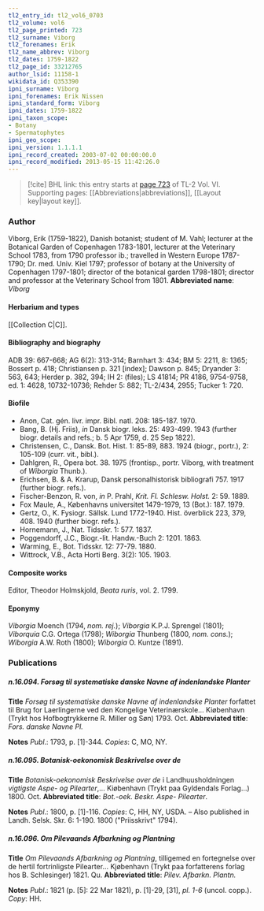 ```yaml
---
tl2_entry_id: tl2_vol6_0703
tl2_volume: vol6
tl2_page_printed: 723
tl2_surname: Viborg
tl2_forenames: Erik
tl2_name_abbrev: Viborg
tl2_dates: 1759-1822
tl2_page_id: 33212765
author_lsid: 11158-1
wikidata_id: Q353390
ipni_surname: Viborg
ipni_forenames: Erik Nissen
ipni_standard_form: Viborg
ipni_dates: 1759-1822
ipni_taxon_scope: 
- Botany
- Spermatophytes
ipni_geo_scope: 
ipni_version: 1.1.1.1
ipni_record_created: 2003-07-02 00:00:00.0
ipni_record_modified: 2013-05-15 11:42:26.0
---
```



> [!cite] BHL link: this entry starts at [page 723](https://www.biodiversitylibrary.org/page/33212765) of TL-2 Vol. VI.
> Supporting pages: [[Abbreviations|abbreviations]], [[Layout key|layout key]].

### Author

Viborg, Erik (1759-1822), Danish botanist; student of M. Vahl; lecturer at the Botanical Garden of Copenhagen 1783-1801, lecturer at the Veterinary School 1783, from 1790 professor ib.; travelled in Western Europe 1787-1790; Dr. med. Univ. Kiel 1797; professor of botany at the University of Copenhagen 1797-1801; director of the botanical garden 1798-1801; director and professor at the Veterinary School from 1801. 
**Abbreviated name**: *Viborg*

#### Herbarium and types

[[Collection C|C]].

#### Bibliography and biography

ADB 39: 667-668; AG 6(2): 313-314; Barnhart 3: 434; BM 5: 2211, 8: 1365; Bossert p. 418; Christiansen p. 321 \[index\]; Dawson p. 845; Dryander 3: 563, 643; Herder p. 382, 394; IH 2: (files); LS 41814; PR 4186, 9754-9758, ed. 1: 4628, 10732-10736; Rehder 5: 882; TL-2/434, 2955; Tucker 1: 720.

#### Biofile

- Anon, Cat. gén. livr. impr. Bibl. natl. 208: 185-187. 1970.
- Bang, B. (Hj. Friis), *in* Dansk biogr. leks. 25: 493-499. 1943 (further biogr. details and refs.; b. 5 Apr 1759, d. 25 Sep 1822).
- Christensen, C., Dansk. Bot. Hist. 1: 85-89, 883. 1924 (biogr., portr.), 2: 105-109 (curr. vit., bibl.).
- Dahlgren, R., Opera bot. 38. 1975 (frontisp., portr. Viborg, with treatment of *Wiborgia* Thunb.).
- Erichsen, B. & A. Krarup, Dansk personalhistorisk bibliografi 757. 1917 (further biogr. refs.).
- Fischer-Benzon, R. von, *in* P. Prahl, *Krit. Fl. Schlesw. Holst.* 2: 59. 1889.
- Fox Maule, A., Københavns universitet 1479-1979, 13 (Bot.): 187. 1979.
- Gertz, O., K. Fysiogr. Sällsk. Lund 1772-1940. Hist. överblick 223, 379, 408. 1940 (further biogr. refs.).
- Hornemann, J., Nat. Tidsskr. 1: 577. 1837.
- Poggendorff, J.C., Biogr.-lit. Handw.-Buch 2: 1201. 1863.
- Warming, E., Bot. Tidsskr. 12: 77-79. 1880.
- Wittrock, V.B., Acta Horti Berg. 3(2): 105. 1903.

#### Composite works

Editor, Theodor Holmskjold, *Beata ruris*, vol. 2. 1799.

#### Eponymy

*Viborgia* Moench (1794, *nom. rej.*); *Viborgia* K.P.J. Sprengel (1801); *Viborquia* C.G. Ortega (1798); *Wiborgia* Thunberg (1800, *nom. cons.*); *Wiborgia* A.W. Roth (1800); *Wiborgia* O. Kuntze (1891).

### Publications

##### n.16.094. Forsøg til systematiske danske Navne af indenlandske Planter

**Title**
*Forsøg til systematiske danske Navne af indenlandske Planter* forfattet til Brug for Laerlingerne ved den Kongelige Veterinærskole... Kiøbenhavn (Trykt hos Hofbogtrykkerne R. Miller og Søn) 1793. Oct.
**Abbreviated title**: *Fors. danske Navne Pl.*

**Notes**
*Publ*.: 1793, p. \[1\]-344. *Copies*: C, MO, NY.

##### n.16.095. Botanisk-oekonomisk Beskrivelse over de

**Title**
*Botanisk-oekonomisk Beskrivelse over de* i Landhuusholdningen *vigtigste Aspe- og Pilearter*,... Kiøbenhavn (Trykt paa Gyldendals Forlag...) 1800. Oct.
**Abbreviated title**: *Bot.-oek. Beskr. Aspe- Pilearter*.

**Notes**
*Publ*.: 1800, p. \[1\]-116. *Copies*: C, HH, NY, USDA. – Also published in Landh. Selsk. Skr. 6: 1-190. 1800 ("Priisskrivt" 1794).

##### n.16.096. Om Pilevaands Afbarkning og Plantning

**Title**
*Om Pilevaands Afbarkning og Plantning*, tilligemed en fortegnelse over de hertil fortrinligste Pilearter... Kjøbenhavn (Trykt paa forfatterens forlag hos B. Schlesinger) 1821. Qu.
**Abbreviated title**: *Pilev. Afbarkn. Plantn.*

**Notes**
*Publ*.: 1821 (p. \[5\]: 22 Mar 1821), p. \[1\]-29, \[31\], *pl. 1-6* (uncol. copp.). *Copy*: HH.

